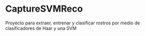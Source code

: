# CaptureSVMReco
Proyecto para extraer, entrenar y clasificar rostros por medio de clasificadores de Haar y una SVM
